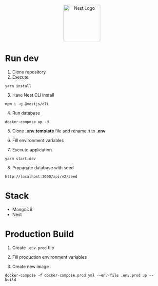 <p align="center">
  <a href="http://nestjs.com/" target="blank"><img src="https://nestjs.com/img/logo-small.svg" width="120" alt="Nest Logo" /></a>
</p>

# Run dev

1. Clone repository
2. Execute

```
yarn install
```

3. Have Nest CLI install

```
npm i -g @nestjs/cli
```

4. Run database

```
docker-compose up -d
```

5. Clone **.env.template** file and rename it to **.env**

6. Fill environment variables

7. Execute application

```
yarn start:dev
```

8. Propagate database with seed

```
http://localhost:3000/api/v2/seed
```

# Stack

- MongoDB
- Nest

# Production Build

1. Create `.env.prod` file

2. Fill production environment variables

3. Create new image

```
docker-compose -f docker-compose.prod.yml --env-file .env.prod up --build
```

